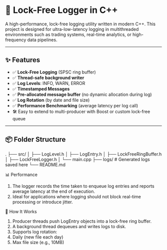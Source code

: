# 🚀 Lock-Free Logger in C++

A high-performance, lock-free logging utility written in modern C++. This project is designed for ultra-low-latency logging in multithreaded environments such as trading systems, real-time analytics, or high-frequency data pipelines.

---

## ✨ Features

- ✅ **Lock-Free Logging** (SPSC ring buffer)
- ✅ **Thread-safe background writer**
- ✅ **Log Levels**: INFO, WARN, ERROR
- ✅ **Timestamped Messages**
- ✅ **Pre-allocated message buffer** (no dynamic allocation during log)
- ✅ **Log Rotation** (by date and file size)
- ✅ **Performance Benchmarking** (average latency per log call)
- 🛠️ Easy to extend to multi-producer with Boost or custom lock-free queue

---
## 📦 Folder Structure

.
├── src/
│ ├── LogLevel.h
│ ├── LogEntry.h
│ ├── LockFreeRingBuffer.h
│ ├── LockFreeLogger.h
│ └── main.cpp
├── logs/ # Generated logs saved here
└── README.md


📊 Performance
1. The logger records the time taken to enqueue log entries and reports average latency at the end of execution.
2. Ideal for applications where logging should not block real-time processing or introduce jitter.

🧱 How It Works
1. Producer threads push LogEntry objects into a lock-free ring buffer.
2. A background thread dequeues and writes logs to disk.
3. Supports log rotation:
4. Daily (new file each day)
5. Max file size (e.g., 10MB)
